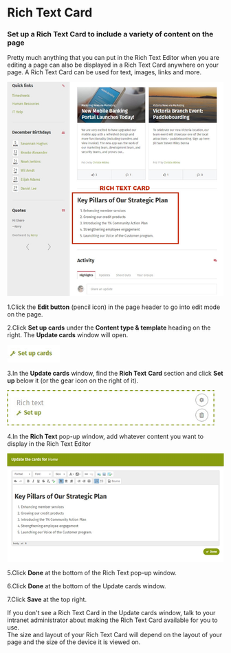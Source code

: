 # Rich Text Card

### Set up a Rich Text Card to include a variety of content on the page

Pretty much anything that you can put in the Rich Text Editor when you are editing a page can also be displayed in a Rich Text Card anywhere on your page. A Rich Text Card can be used for text, images, links and more.

![](../../../.gitbook/assets/1%20%2833%29.jpg)



1.Click the **Edit button** \(pencil icon\) in the page header to go into edit mode on the page.

2.Click **Set up cards** under the **Content type & template** heading on the right. The **Update cards** window will open.

![](../../../.gitbook/assets/2%20%2836%29.jpg)

3.In the **Update cards** window, find the **Rich Text** **Card** section and click **Set up** below it \(or the gear icon on the right of it\).

![](../../../.gitbook/assets/3%20%2855%29.jpg)

4.In the **Rich Text** pop-up window, add whatever content you want to display in the Rich Text Editor

![](../../../.gitbook/assets/4%20%2823%29.jpg)



5.Click **Done** at the bottom of the Rich Text pop-up window.

6.Click **Done** at the bottom of the Update cards window.

7.Click **Save** at the top right.

  
If you don't see a Rich Text Card in the Update cards window, talk to your intranet administrator about making the Rich Text Card available for you to use.  
The size and layout of your Rich Text Card will depend on the layout of your page and the size of the device it is viewed on.  


